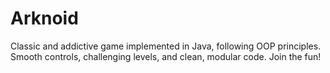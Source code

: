# Arknoid
 Classic and addictive game implemented in Java, following OOP principles. Smooth controls, challenging levels, and clean, modular code. Join the fun!
